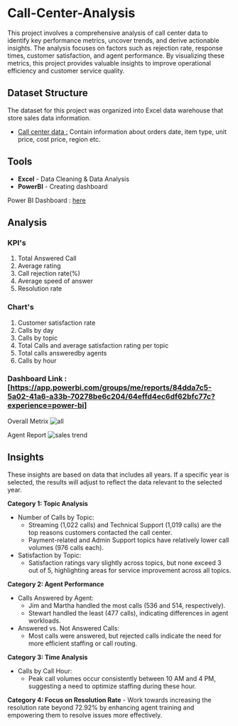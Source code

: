 # Call-Center-Analysis
This project involves a comprehensive analysis of call center data to identify key performance metrics, uncover trends, and derive actionable insights. The analysis focuses on factors such as rejection rate, response times, customer satisfaction, and agent performance. By visualizing these metrics, this project provides valuable insights to improve operational efficiency and customer service quality.

## Dataset Structure
The dataset for this project was organized into Excel data warehouse that store sales data information.
  - [Call center data :](https://github.com/jemisha29/Amazon-Sales-data-Analysis/blob/main/Amazon%20Sales%20data.csv) Contain information about orders date, item type, unit price, cost price, region etc.

## Tools

  * **Excel** - Data Cleaning & Data Analysis
  * **PowerBI** - Creating dashboard

  Power BI Dashboard : [here](https://github.com/jemisha29/Amazon-Sales-data-Analysis/blob/main/Amazon%20Sales%20dashboard.pbix)
  
## Analysis 
### KPI's
  1. Total Answered Call
  2. Average rating
  3. Call rejection rate(%)
  4. Average speed of answer
  5. Resolution rate

### Chart's 
  1. Customer satisfaction rate
  2. Calls by day
  3. Calls by topic
  4. Total Calls and average satisfaction rating per topic
  5. Total calls answeredby agents
  6. Calls by hour
### Dashboard Link : [https://app.powerbi.com/groups/me/reports/84dda7c5-5a02-41a6-a33b-70278be6c204/64effd4ec6df62bfc77c?experience=power-bi]

Overall Metrix
![all](https://github.com/user-attachments/assets/ef2fdc96-02f2-4568-b8f5-7389fdb0e8ce)

Agent Report
![sales trend](https://github.com/user-attachments/assets/92d3ae17-c5d8-49da-97eb-29ecd0537d36)

## Insights
These insights are based on data that includes all years. If a specific year is selected, the results will adjust to reflect the data relevant to the selected year.

**Category 1: Topic Analysis**
  - Number of Calls by Topic:
     - Streaming (1,022 calls) and Technical Support (1,019 calls) are the top reasons customers contacted the call center.
     - Payment-related and Admin Support topics have relatively lower call volumes (976 calls each).
  - Satisfaction by Topic:
     - Satisfaction ratings vary slightly across topics, but none exceed 3 out of 5, highlighting areas for service improvement across all topics.
       
**Category 2: Agent Performance**
  - Calls Answered by Agent:
     - Jim and Martha handled the most calls (536 and 514, respectively).
     - Stewart handled the least (477 calls), indicating differences in agent workloads.
  - Answered vs. Not Answered Calls:
     - Most calls were answered, but rejected calls indicate the need for more efficient staffing or call routing.

**Category 3: Time Analysis**
 - Calls by Call Hour:
     - Peak call volumes occur consistently between 10 AM and 4 PM, suggesting a need to optimize staffing during these hour.

**Category 4: Focus on Resolution Rate**
    - Work towards increasing the resolution rate beyond 72.92% by enhancing agent training and empowering them to resolve issues more effectively.
